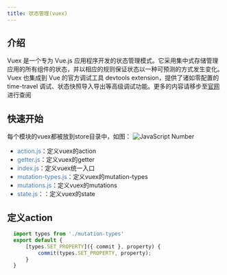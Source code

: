 ```yaml
---
title: 状态管理(vuex)
---
```

## 介绍
Vuex 是一个专为 Vue.js 应用程序开发的状态管理模式。它采用集中式存储管理应用的所有组件的状态，并以相应的规则保证状态以一种可预测的方式发生变化。Vuex 也集成到 Vue 的官方调试工具 devtools extension，提供了诸如零配置的 time-travel 调试、状态快照导入导出等高级调试功能。更多的内容请移步至[官网](https://vuex.vuejs.org/zh/)进行查阅

## 快速开始
每个模块的vuex都被放到store目录中，如图：
![JavaScript Number](/frontend/vue/vuex/step1.png)
+ <font color=#477BB2>action.js</font>：定义vuex的action
+ <font color=#477BB2>getter.js</font>：定义vuex的getter
+ <font color=#477BB2>index.js</font>：定义vuex统一入口
+ <font color=#477BB2>mutation-types.js</font>：定义vuex的mutation-types
+ <font color=#477BB2>mutations.js</font>：定义vuex的mutations
+ <font color=#477BB2>state.js</font>：：定义vuex的state

## 定义action
```js
  import types from './mutation-types'
  export default {
      [types.SET_PROPERTY]({ commit }, property) {
          commit(types.SET_PROPERTY, property);
      }
  }
```

